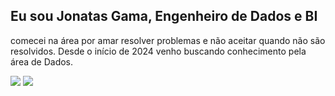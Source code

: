 ## Eu sou Jonatas Gama, Engenheiro de Dados e BI

comecei na área por amar resolver problemas e não aceitar quando não são resolvidos. Desde o início de 2024 venho buscando conhecimento pela área de Dados.



  <a href = "mailto:jonatassoaresdagama@gmail.com"><img src="https://img.shields.io/badge/-Gmail-%23333?style=for-the-badge&logo=gmail&logoColor=white" target="_blank"></a>
  <a href="https://www.linkedin.com/in/jonatas-gama-0a9a23285/" target="_blank"><img src="https://img.shields.io/badge/-LinkedIn-%230077B5?style=for-the-badge&logo=linkedin&logoColor=white" target="_blank"></a> 
  
</div>
